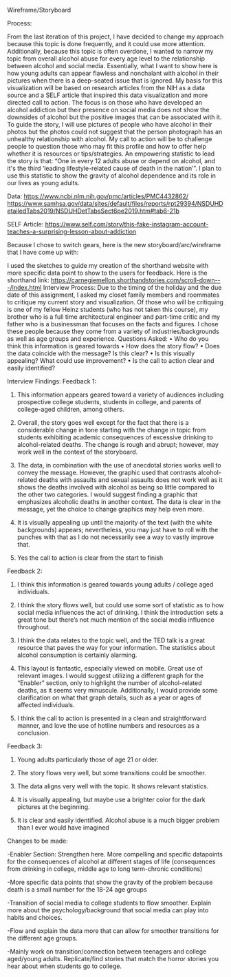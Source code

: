 Wireframe/Storyboard

Process:

From the last iteration of this project, I have decided to change my approach because this topic is done frequently, and it could use more attention. Additionally, because this topic is often overdone, I wanted to narrow my topic from overall alcohol abuse for every age level to the relationship between alcohol and social media. Essentially, what I want to show here is how young adults can appear flawless and nonchalant with alcohol in their pictures when there is a deep-seated issue that is ignored. 
My basis for this visualization will be based on research articles from the NIH as a data source and a SELF article that inspired this data visualization and more directed call to action. The focus is on those who have developed an alcohol addiction but their presence on social media does not show the downsides of alcohol but the positive images that can be associated with it.
To guide the story, I will use pictures of people who have alcohol in their photos but the photos could not suggest that the person photograph has an unhealthy relationship with alcohol. My call to action will be to challenge people to question those who may fit this profile and how to offer help whether it is resources or tips/strategies.
An empowering statistic to lead the story is that: “One in every 12 adults abuse or depend on alcohol, and it's the third ‘leading lifestyle-related cause of death in the nation’”. I plan to use this statistic to show the gravity of alcohol dependence and its role in our lives as young adults. 

Data: https://www.ncbi.nlm.nih.gov/pmc/articles/PMC4432862/
https://www.samhsa.gov/data/sites/default/files/reports/rpt29394/NSDUHDetailedTabs2019/NSDUHDetTabsSect6pe2019.htm#tab6-21b

SELF Article: https://www.self.com/story/this-fake-instagram-account-teaches-a-surprising-lesson-about-addiction 

Because I chose to switch gears, here is the new storyboard/arc/wireframe that I have come up with:

I used  the sketches to guide my creation of the shorthand website with more specific data point to show to the users for feedback. 
Here is the shorthand link: https://carnegiemellon.shorthandstories.com/scroll-down---/index.html
Interview Process: Due to the timing of the holiday and the due date of this assignment, I asked my closet family members and roommates to critique my current story and visualization. Of those who will be critiquing is one of my fellow Heinz students (who has not taken this course), my brother who is a full time architectural engineer and part-time critic and my father who is a businessman that focuses on the facts and figures. I chose these people because they come from a variety of industries/backgrounds as well as age groups and experience. 
Questions Asked:
•	Who do you think this information is geared towards
•	How does the story flow?
•	Does the data coincide with the message? Is this clear?
•	Is this visually appealing? What could use improvement?
•	Is the call to action clear and easily identified?


Interview Findings:
Feedback 1:

1. This information appears geared toward a variety of audiences including prospective college students, students in college, and parents of college-aged children, among others.

2. Overall, the story goes well except for the fact that there is a considerable change in tone starting with the change in topic from students exhibiting academic consequences of excessive drinking to alcohol-related deaths. The change is rough and abrupt; however, may work well in the context of the storyboard.

3. The data, in combination with the use of anecdotal stories works well to convey the message. However, the graphic used that contrasts alcohol-related deaths with assaults and sexual assaults does not work well as it shows the deaths involved with alcohol as being so little compared to the other two categories. I would suggest finding a graphic that emphasizes alcoholic deaths in another context. The data is clear in the message, yet the choice to change graphics may help even more.

4. It is visually appealing up until the majority of the text (with the white backgrounds) appears; nevertheless, you may just have to roll with the punches with that as I do not necessarily see a way to vastly improve that.

5. Yes the call to action is clear from the start to finish


Feedback 2:
1. I think this information is geared towards young adults / college aged individuals. 

2. I think the story flows well, but could use some sort of statistic as to how social media influences the act of drinking. I think the introduction sets a great tone but there’s not much mention of the social media influence throughout. 

3. I think the data relates to the topic well, and the TED talk is a great resource that paves the way for your information. The statistics about alcohol consumption is certainly alarming. 

4. This layout is fantastic, especially viewed on mobile. Great use of relevant images. I would suggest utilizing a different graph for the “Enabler” section, only to highlight the number of alcohol-related deaths, as it seems very minuscule. Additionally, I would provide some clarification on what that graph details, such as a year or ages of affected individuals. 

5. I think the call to action is presented in a clean and straightforward manner, and love the use of hotline numbers and resources as a conclusion. 


Feedback 3: 
1.	Young adults particularly those of age 21 or older.

2.	The story flows very well, but some transitions could be smoother.

3.	The data aligns very well with the topic. It shows relevant statistics.

4.	It is visually appealing, but maybe use a brighter color for the dark pictures at the beginning. 

5.	It is clear and easily identified. Alcohol abuse is a much bigger problem than I ever would have imagined

Changes to be made:

-Enabler Section: Strengthen here. More compelling and specific datapoints for the consequences of alcohol at different stages of life (consequences from drinking in college, middle age to long term-chronic conditions)

-More specific data points that show the gravity of the problem because death is a small number for the 18-24 age groups

-Transition of social media to college students to flow smoother. Explain more about the psychology/background that social media can play into habits and choices. 

-Flow and explain the data more that can allow for smoother transitions for the different age groups. 

-Mainly work on transition/connection between teenagers and college aged/young adults. Replicate/find stories that match the horror stories you hear about when students go to college. 
